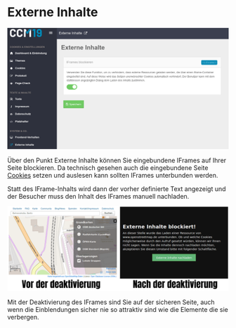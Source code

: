 # Externe Inhalte

![externe Inhalte](../assets/10-externe.png)

Über den Punkt Externe Inhalte können Sie eingebundene IFrames auf Ihrer Seite blockieren. Da technisch gesehen auch die eingebundene Seite [Cookies](https://www.ccm19.de/glossar/13-Cookies.html#13) setzen und auslesen kann sollten IFrames unterbunden werden.

Statt des IFrame-Inhalts wird dann der vorher definierte Text angezeigt und der Besucher muss den Inhalt des IFrames manuell nachladen.

![Iframe-blockieren](../assets/10-IFrame-blockieren.png)

Mit der Deaktivierung des IFrames sind Sie auf der sicheren Seite, auch wenn die Einblendungen sicher nie so attraktiv sind wie die Elemente die sie verbergen.